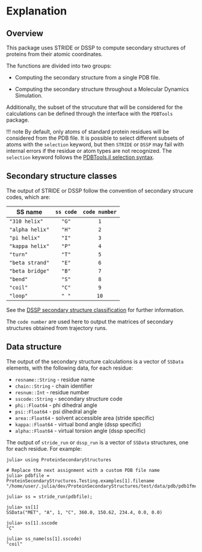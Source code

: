 # Explanation

## Overview

This package uses STRIDE or DSSP to compute secondary structures of proteins from their atomic coordinates.

The functions are divided into two groups: 

- Computing the secondary structure from a single PDB file.

- Computing the secondary structure throughout a Molecular Dynamics Simulation.

Additionally, the subset of the strucuture that will be considered for the calculations can be 
defined through the interface with the `PDBTools` package.

!!! note
    By default, only atoms of standard protein residues will be considered from the PDB file. It 
    is possible to select different subsets of atoms with the `selection` keyword, but then `STRIDE`
    or `DSSP` may fail with internal errors if the residue or atom types are not recognized. 
    The `selection` keyword follows the [PDBTools.jl selection syntax](https://m3g.github.io/PDBTools.jl/stable/selections/).

## Secondary structure classes

The output of STRIDE or DSSP follow the convention of secondary strucure codes, which are:

| SS name             | `ss code`    |`code number` |
|---------------------|:------------:|:------------:|
| `"310 helix"`       | `"G"`        | `1`          | 
| `"alpha helix"`     | `"H"`        | `2`          |
| `"pi helix"`        | `"I"`        | `3`          |
| `"kappa helix"`     | `"P"`        | `4`          |
| `"turn"`            | `"T"`        | `5`          |
| `"beta strand"`     | `"E"`        | `6`          |
| `"beta bridge"`     | `"B"`        | `7`          |
| `"bend"`            | `"S"`        | `8`          |
| `"coil"`            | `"C"`        | `9`          |
| `"loop"`            | `" "`        | `10`         |

See the [DSSP secondary structure classification](https://pdb-redo.eu/dssp/about) for further information.

The `code number` are used here to output the matrices of secondary structures obtained
from trajectory runs. 

## Data structure

The output of the secondary structure calculations is a vector of `SSData` elements, with the following data, for each residue:

* `resname::String` - residue name
* `chain::String` - chain identifier
* `resnum::Int` - residue number
* `sscode::String` - secondary structure code
* `phi::Float64` - phi dihedral angle
* `psi::Float64` - psi dihedral angle
* `area::Float64` - solvent accessible area (stride specific)
* `kappa::Float64` - virtual bond angle (dssp specific)
* `alpha::Float64` - virtual torsion angle (dssp specific)

The output of `stride_run` or `dssp_run` is a vector of `SSData` structures, one for each residue. For example: 

```julia-repl
julia> using ProteinSecondaryStructures

# Replace the next assignment with a custom PDB file name
julia> pdbfile = ProteinSecondaryStructures.Testing.examples[1].filename
"/home/user/.julia/dev/ProteinSecondaryStructures/test/data/pdb/pdb1fmc.pdb"

julia> ss = stride_run(pdbfile);

julia> ss[1]
SSData("MET", "A", 1, "C", 360.0, 150.62, 234.4, 0.0, 0.0)

julia> ss[1].sscode
"C"

julia> ss_name(ss[1].sscode)
"coil"
```



